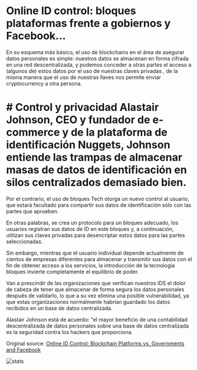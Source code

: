 # Online ID control: bloques plataformas frente a gobiernos y Facebook...

En su esquema más básico, el uso de blockchains en el área de asegurar datos personales es simple: nuestros datos se almacenan en forma cifrada en una red descentralizada, y podemos conceder a otras partes el acceso a (algunos de) estos datos por el uso de nuestras claves privadas , de la misma manera que el uso de nuestras llaves nos permite enviar cryptocurrency a otra persona.

# # Control y privacidad Alastair Johnson, CEO y fundador de e-commerce y de la plataforma de identificación Nuggets, Johnson entiende las trampas de almacenar masas de datos de identificación en silos centralizados demasiado bien.

Por el contrario, el uso de bloques Tech otorga un nuevo control al usuario, que estará facultado para compartir sus datos de identificación sólo con las partes que aprueben.

En otras palabras, se crea un protocolo para un bloques adecuado, los usuarios registran sus datos de ID en este bloques y, a continuación, utilizan sus claves privadas para desencriptar estos datos para las partes seleccionadas.

Sin embargo, mientras que el usuario individual depende actualmente de cientos de empresas diferentes para almacenar y transmitir sus datos con el fin de obtener acceso a los servicios, la introducción de la tecnología bloques invierte completamente el equilibrio de poder.

Van a prescindir de las organizaciones que verifican nuestros IDS el dolor de cabeza de tener que almacenar de forma segura los datos personales después de validarlo, lo que a su vez elimina una posible vulnerabilidad, ya que estas organizaciones normalmente habrían guardado los datos recibidos en un base de datos centralizada.

Alastair Johnson está de acuerdo: "el mayor beneficio de una contabilidad descentralizada de datos personales sobre una base de datos centralizada es la seguridad contra los hackers que proporciona.

Original source: [Online ID Control: Blockchain Platforms vs. Governments and Facebook](https://cointelegraph.com/news/online-id-control-blockchain-platforms-vs-governments-and-facebook)

![stats](https://c.statcounter.com/11760860/0/a89fa40b/1/ "stats")